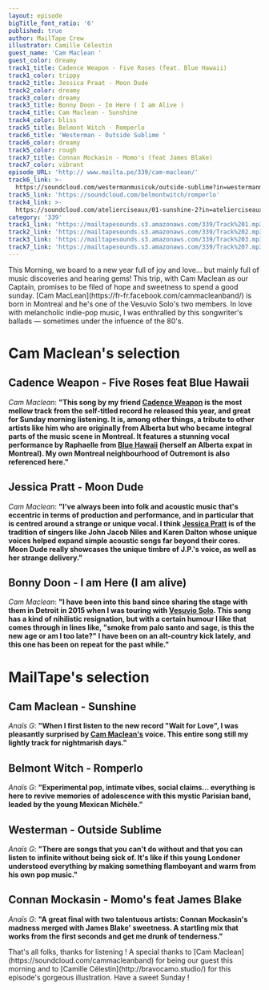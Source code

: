 ```yaml
---
layout: episode
bigTitle_font_ratio: '6'
published: true
author: MailTape Crew
illustrator: Camille Célestin
guest_name: 'Cam Maclean '
guest_color: dreamy
track1_title: Cadence Weapon - Five Roses (feat. Blue Hawaii)
track1_color: trippy
track2_title: Jessica Praat - Moon Dude
track2_color: dreamy
track3_color: dreamy
track3_title: Bonny Doon - Im Here ( I am Alive )
track4_title: Cam Maclean - Sunshine
track4_color: bliss
track5_title: Belmont Witch - Romperlo
track6_title: 'Westerman - Outside Sublime '
track6_color: dreamy
track5_color: rough
track7_title: Connan Mockasin - Momo's (feat James Blake)
track7_color: vibrant
episode_URL: 'http:// www.mailta.pe/339/cam-maclean/'
track6_link: >-
  https://soundcloud.com/westermanmusicuk/outside-sublime?in=westermanmusicuk/sets/ark-ep
track5_link: 'https://soundcloud.com/belmontwitch/romperlo'
track4_link: >-
  https://soundcloud.com/atelierciseaux/01-sunshine-2?in=atelierciseaux/sets/ac41-cam-maclean-wait-for-love-1
category: '339'
track1_link: 'https://mailtapesounds.s3.amazonaws.com/339/Track%201.mp3'
track2_link: 'https://mailtapesounds.s3.amazonaws.com/339/Track%202.mp3'
track3_link: 'https://mailtapesounds.s3.amazonaws.com/339/Track%203.mp3'
track7_link: 'https://mailtapesounds.s3.amazonaws.com/339/Track%207.mp3'
---
```

<p id="introduction">This Morning, we board to a new year full of joy and love...  but mainly full of music discoveries and hearing gems! This trip, with Cam Maclean as our Captain, promises to be filed of hope and sweetness to spend a good sunday.  
[Cam MacLean](https://fr-fr.facebook.com/cammacleanband/) is born in Montreal and he's one of the Vesuvio Solo's two members. In love with melancholic indie-pop music, I was enthralled by this songwriter's ballads — sometimes under the infuence of the 80's.</p>


# Cam Maclean's selection

## Cadence Weapon - Five Roses feat Blue Hawaii
_Cam Maclean_: **"**This song by my friend [Cadence Weapon](http://www.cadenceweaponmusic.com/) is the most mellow track from the self-titled record he released this year, and great for Sunday morning listening. It is, among other things, a tribute to other artists like him who are originally from Alberta but who became integral parts of the music scene in Montreal. It features a stunning vocal performance by Raphaelle from [Blue Hawaii](https://bluehawaii.bandcamp.com/) (herself an Alberta expat in Montreal). My own Montreal neighbourhood of Outremont is also referenced here.**"**

## Jessica Pratt - Moon Dude
_Cam Maclean_: **"**I've always been into folk and acoustic music that's eccentric in terms of production and performance, and in particular that is centred around a strange or unique vocal. I think [Jessica Pratt](https://twitter.com/jessicaprattsf?lang=fr) is of the tradition of singers like John Jacob Niles and Karen Dalton whose unique voices helped expand simple acoustic songs far beyond their cores. Moon Dude really showcases the unique timbre of J.P.'s voice, as well as her strange delivery.**"**

## Bonny Doon - I am Here (I am alive)
_Cam Maclean_: **"**I have been into this band since sharing the stage with them in Detroit in 2015 when I was touring with [Vesuvio Solo](https://vesuviosolo.bandcamp.com/). This song has a kind of nihilistic resignation, but with a certain humour I like that comes through in lines like, "smoke from palo santo and sage, is this the new age or am I too late?" I have been on an alt-country kick lately, and this one has been on repeat for the past while.**"**


# MailTape's selection

## Cam Maclean - Sunshine 
_Anaïs G_: **"**When I first listen to the new record "Wait for Love", I was pleasantly surprised by [Cam Maclean's](https://atelierciseaux.bandcamp.com/album/cam-maclean-wait-for-love) voice. This entire song still my lightly track for nightmarish days.**"**


## Belmont Witch - Romperlo 
_Anaïs G_: **"**Experimental pop, intimate vibes, social claims... everything is here to revive memories of adolescence with this mystic Parisian band, leaded by the young Mexican Michèle.**"**


## Westerman - Outside Sublime
_Anaïs G_: **"**There are songs that you can't do without and that you can listen to infinite without being sick of. It's like if this young Londoner understood everything by making something flamboyant and warm from his own pop music.**"**


## Connan Mockasin - Momo's feat James Blake
 _Anaïs G_: **"**A great final with two talentuous artists: Connan Mockasin's madness merged with James Blake' sweetness. A startling mix that works from the first seconds and get me drunk of tenderness.**"**


<p id="outroduction"> That's all folks, thanks for listening ! A special thanks to [Cam Maclean](https://soundcloud.com/cammacleanband) for being our guest this morning and to [Camille Célestin](http://bravocamo.studio/) for this episode's gorgeous illustration. Have a sweet Sunday !</p>
